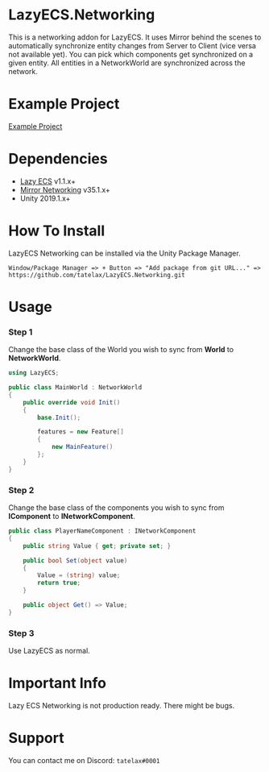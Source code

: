 # LazyECS.Networking
This is a networking addon for LazyECS. It uses Mirror behind the scenes to automatically synchronize entity changes from Server to Client (vice versa not available yet). You can pick which components get synchronized on a given entity. All entities in a NetworkWorld are synchronized across the network.

# Example Project

[Example Project](https://github.com/tatelax/LazyECSNetworkingExample)

# Dependencies

* [Lazy ECS](https://github.com/tatelax/LazyECS) v1.1.x+
* [Mirror Networking](https://github.com/vis2k/Mirror) v35.1.x+
* Unity 2019.1.x+

# How To Install
LazyECS Networking can be installed via the Unity Package Manager.
```
Window/Package Manager => + Button => "Add package from git URL..." => https://github.com/tatelax/LazyECS.Networking.git
```
# Usage

### Step 1

Change the base class of the World you wish to sync from **World** to **NetworkWorld**.

```csharp
using LazyECS;

public class MainWorld : NetworkWorld
{
	public override void Init()
	{
		base.Init();

		features = new Feature[]
		{
			new MainFeature()
		};
	}
}
```

### Step 2

Change the base class of the components you wish to sync from **IComponent** to **INetworkComponent**.

```csharp
public class PlayerNameComponent : INetworkComponent
{
	public string Value { get; private set; }

	public bool Set(object value)
	{
		Value = (string) value;
		return true;
	}

	public object Get() => Value;
}
```

### Step 3

Use LazyECS as normal.

# Important Info

Lazy ECS Networking is not production ready. There might be bugs.

# Support
You can contact me on Discord: ```tatelax#0001```
